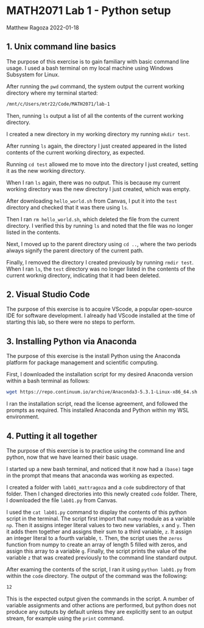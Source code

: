 

# MATH2071 Lab 1 - Python setup

Matthew Ragoza
2022-01-18

## 1. Unix command line basics

The purpose of this exercise is to gain familiary with basic command line usage. I used a bash terminal on my local machine using Windows Subsystem for Linux.

After running the `pwd` command, the system output the current working directory where my terminal started:
```bash
/mnt/c/Users/mtr22/Code/MATH2071/lab-1
```
Then, running `ls` output a list of all the contents of the current working directory.

I created a new directory in my working directory my running `mkdir test`.

After running `ls` again, the directory I just created appeared in the listed contents of the current working directory, as expected.

Running `cd test` allowed me to move into the directory I just created, setting it as the new working directory.

When I ran `ls` again, there was no output. This is because my current working directory was the new directory I just created, which was empty.

After downloading `hello_world.sh` from Canvas, I put it into the `test` directory and checked that it was there using `ls`.

Then I ran `rm hello_world.sh`, which deleted the file from the current directory. I verified this by running `ls` and noted that the file was no longer listed in the contents.

Next, I moved up to the parent directory using `cd ..`, where the two periods always signify the parent directory of the current path.

Finally, I removed the directory I created previously by running `rmdir test`. When I ran `ls`, the `test` directory was no longer listed in the contents of the current worknig directory, indicating that it had been deleted.

## 2. Visual Studio Code

The purpose of this exercise is to acquire VScode, a popular open-source IDE for software development. I already had VScode installed at the time of starting this lab, so there were no steps to perform.

## 3. Installing Python via Anaconda

The purpose of this exercise is the install Python using the Anaconda platform for package management and scientific computing.

First, I downloaded the installation script for my desired Anaconda version within a bash terminal as follows:
```bash
wget https://repo.continuum.io/archive/Anaconda3-5.3.1-Linux-x86_64.sh
````

I ran the installation script, read the license agreement, and followed the prompts as required. This installed Anaconda and Python within my WSL environment.

## 4. Putting it all together

The purpose of this exercise is to practice using the command line and python, now that we have learned their basic usage.

I started up a new bash terminal, and noticed that it now had a `(base)` tage in the prompt that means that anaconda was working as expected.

I created a folder with `lab01_mattragoza` and a `code` subdirectory of that folder. Then I changed directories into this newly created `code` folder. There, I downloaded the file `lab01.py` from Canvas.

I used the `cat lab01.py` command to display the contents of this python script in the terminal. The script first import that `numpy` module as a variable `np`. Then it assigns integer literal values to two new variables, `x` and `y`. Then it adds them together and assigns their sum to a third variable, `z`. It assign an integer literal to a fourth variable, `t`. Then, the script uses the `zeros` function from numpy to create an array of length 5 filled with zeros, and assign this array to a variable `g`. Finally, the script prints the value of the variable `z` that was created previously to the command line standard output.

After examing the contents of the script, I ran it using `python lab01.py` from within the `code` directory. The output of the command was the following:
```bash
12
```

This is the expected output given the commands in the script. A number of variable assignments and other actions are performed, but python does not produce any outputs by default unless they are explicitly sent to an output stream, for example using the `print` command.

